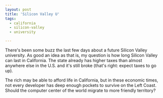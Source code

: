 ```yaml
---
layout: post
title: 'Silicon Valley U'
tags:
  - california
  - silicon-valley
  - university

---
```


There's been some buzz the last few days about a future Silicon Valley university. As good an idea as that is, my question is how long Silicon Valley can last in California. The state already has higher taxes than almost anywhere else in the U.S. and it's still broke (that's right: expect taxes to go up).

The rich may be able to afford life in California, but in these economic times, not every developer has deep enough pockets to survive on the Left Coast. Should the computer center of the world migrate to more friendly territory?

